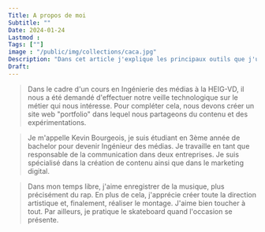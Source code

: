 ```yaml
---
Title: A propos de moi
Subtitle: ""
Date: 2024-01-24
Lastmod : 
Tags: [""]
image : "/public/img/collections/caca.jpg"
Description: "Dans cet article j'explique les principaux outils que j'utilise pour rester à jour dans mon domaine."
Draft: 
---
```


> Dans le cadre d'un cours en Ingénierie des médias à la HEIG-VD, il nous a été demandé d'effectuer notre veille technologique sur le métier qui nous intéresse. Pour compléter cela, nous devons créer un site web "portfolio" dans lequel nous partageons du contenu et des expérimentations.

>Je m'appelle Kevin Bourgeois, je suis étudiant en 3ème année de bachelor pour devenir Ingénieur des médias. Je travaille en tant que responsable de la communication dans deux entreprises. Je suis spécialisé dans la création de contenu ainsi que dans le marketing digital.

>Dans mon temps libre, j'aime enregistrer de la musique, plus précisément du rap. En plus de cela, j'apprécie créer toute la direction artistique et, finalement, réaliser le montage. J'aime bien toucher à tout. Par ailleurs, je pratique le skateboard quand l'occasion se présente.


